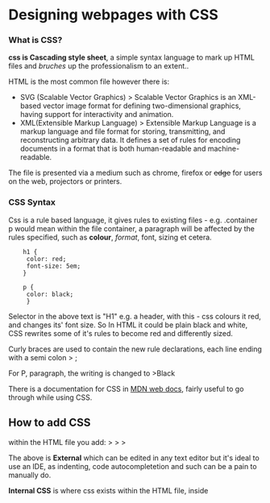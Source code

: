 # Designing webpages with CSS

### What is CSS?

**css is Cascading style sheet**, a simple syntax language to mark up HTML files and *bruches* up the professionalism to an extent..

HTML is the most common file however there is:

- SVG (Scalable Vector Graphics)  > Scalable Vector Graphics is an XML-based vector image format for defining two-dimensional graphics, having support for interactivity and animation.
- XML(Extensible Markup Language) > Extensible Markup Language is a markup language and file format for storing, transmitting, and reconstructing arbitrary data. It defines a set of rules for encoding documents in a format that is both human-readable and machine-readable.

The file is presented via a medium such as chrome, firefox or ~~edge~~ for users on the web, projectors or printers.

### CSS Syntax

Css is a rule based language, it gives rules to existing files - e.g. .container p would mean within the file container, a paragraph
will be affected by the rules specified, such as **colour**, *format*, font, sizing et cetera.

        h1 {
         color: red;
         font-size: 5em;
        }
        
        p {
         color: black;
         }
        
        
        
 Selector in the above text is "H1" e.g. a header, with this - css colours it red, and changes its' font size. So In HTML it could be plain black and white, CSS rewrites some of it's rules to become red and differently sized.
 
 Curly braces are used to contain the new rule declarations, each line ending with a semi colon > ;
 
 For P, paragraph, the writing is changed to >Black
 
 There is a documentation for CSS in [MDN web docs](https://developer.mozilla.org/en-US/docs/Web/CSS), fairly useful to go through while using CSS.
 
 ## How to add CSS
 
 within the HTML file you add:
                                > <head>
                                > <link rel="stylesheet" href="mystyle.css">
                                > </head>
                                
The above is **External** which can be edited in any text editor but it's ideal to use an IDE, as indenting, code autocompletetion and such can be a pain to manually do.

 
 **Internal CSS** is where css exists within the HTML file, inside <style> tags like so:
                                        > <style>
                                        >  body {
                                        >        background-color: linen;
                                        >        }

                                        >  h1 {
                                        >        color: maroon;
                                        >        margin-left: 40px;
                                        >        }
                                        > </body>
                                        > </style>
        
**Inline CSS** is internal, but where used - e.g. not requiring slectors:

                                        > <body>      
                                        > <h1 style="color:blue;text-align:center;">This is a heading</h1>
                                        > <p style="color:red;">This is a paragraph.</p>
                                        > </body>
                                        
It is definitely possible to mix and match all of the above, I personally have only done External as of writing this study note page. If multiple style sheets apply to the same attribute, the most recently read one will be applied.

**Cascading order** Is the virtual ruling of CSS where Inline has highest priority, then External/Internal then browser default.
        
## CCS Colour
Css can define colours by a variety of value types such as:
- HEX (#92a9d1)
- RBG (201, 76, 76);
- RGBA (201, 76, 76, 0.6);
- HSL (89, 43%, 51%);
- hsla (89, 43%, 51%, 0.6);

Values can be initalised e.g. brought back to default, or inherit from any parent nodes.

## Things I want to learn about

- I want to understand specs more
- I didn't know what the a extension on rbg and hsl meant

